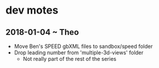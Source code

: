 
# dev motes

## 2018-01-04 ~ Theo

* Move Ben's SPEED gbXML files to sandbox/speed folder
* Drop leading number from 'multiple-3d-views' folder
	* Not really part of the rest of the series
